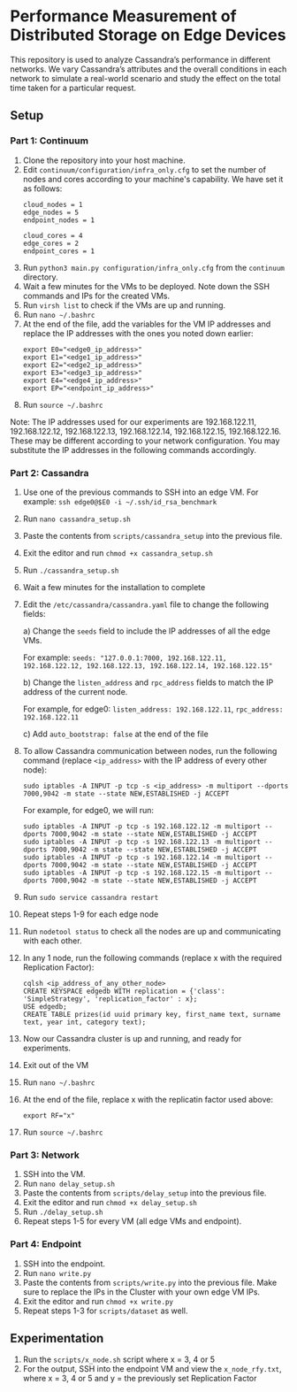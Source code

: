 # Performance Measurement of Distributed Storage on Edge Devices

This repository is used to analyze Cassandra’s performance in different networks. 
We vary Cassandra’s attributes and the overall conditions in each network to simulate a real-world scenario and study 
the effect on the total time taken for a particular request.

## Setup

### Part 1: Continuum

1. Clone the repository into your host machine.
2. Edit `continuum/configuration/infra_only.cfg` to set the number of nodes and cores according to your machine's capability.
    We have set it as follows:
    ```
    cloud_nodes = 1
    edge_nodes = 5
    endpoint_nodes = 1

    cloud_cores = 4
    edge_cores = 2
    endpoint_cores = 1
    ```
3. Run `python3 main.py configuration/infra_only.cfg` from the `continuum` directory.
4. Wait a few minutes for the VMs to be deployed. Note down the SSH commands and IPs for the created VMs. 
5. Run `virsh list` to check if the VMs are up and running.
6. Run `nano ~/.bashrc`
7. At the end of the file, add the variables for the VM IP addresses and replace the IP addresses with the ones you noted down earlier:
    ```
    export E0="<edge0_ip_address>"
    export E1="<edge1_ip_address>"
    export E2="<edge2_ip_address>"
    export E3="<edge3_ip_address>"
    export E4="<edge4_ip_address>"
    export EP="<endpoint_ip_address>"
    ```
8. Run `source ~/.bashrc`

Note: The IP addresses used for our experiments are 192.168.122.11, 192.168.122.12, 192.168.122.13, 192.168.122.14, 192.168.122.15, 192.168.122.16. These may be different according to your network configuration. You may substitute the IP addresses in the following commands accordingly.

### Part 2: Cassandra

1. Use one of the previous commands to SSH into an edge VM. 
For example: `ssh edge0@$E0 -i ~/.ssh/id_rsa_benchmark`
2. Run `nano cassandra_setup.sh`
3. Paste the contents from `scripts/cassandra_setup` into the previous file.
4. Exit the editor and run `chmod +x cassandra_setup.sh`
5. Run `./cassandra_setup.sh`
6. Wait a few minutes for the installation to complete
7. Edit the `/etc/cassandra/cassandra.yaml` file to change the following fields:

    a) Change the `seeds` field to include the IP addresses of all the edge VMs.
    
    For example: `seeds: "127.0.0.1:7000, 192.168.122.11, 192.168.122.12, 192.168.122.13, 192.168.122.14, 192.168.122.15"`
    
    b) Change the `listen_address` and `rpc_address` fields to match the IP address of the current node.
    
    For example, for edge0: `listen_address: 192.168.122.11`, `rpc_address: 192.168.122.11`
    
    c) Add `auto_bootstrap: false` at the end of the file
    
8. To allow Cassandra communication between nodes, run the following command (replace `<ip_address>` with the IP address of every other node):

    ```
    sudo iptables -A INPUT -p tcp -s <ip_address> -m multiport --dports 7000,9042 -m state --state NEW,ESTABLISHED -j ACCEPT
    ```

    For example, for edge0, we will run:
    ```
    sudo iptables -A INPUT -p tcp -s 192.168.122.12 -m multiport --dports 7000,9042 -m state --state NEW,ESTABLISHED -j ACCEPT
    sudo iptables -A INPUT -p tcp -s 192.168.122.13 -m multiport --dports 7000,9042 -m state --state NEW,ESTABLISHED -j ACCEPT
    sudo iptables -A INPUT -p tcp -s 192.168.122.14 -m multiport --dports 7000,9042 -m state --state NEW,ESTABLISHED -j ACCEPT
    sudo iptables -A INPUT -p tcp -s 192.168.122.15 -m multiport --dports 7000,9042 -m state --state NEW,ESTABLISHED -j ACCEPT
    ```
    
9. Run `sudo service cassandra restart`
10. Repeat steps 1-9 for each edge node
11. Run `nodetool status` to check all the nodes are up and communicating with each other.
12. In any 1 node, run the following commands (replace x with the required Replication Factor):
    ```
    cqlsh <ip_address_of_any_other_node>
    CREATE KEYSPACE edgedb WITH replication = {'class': 'SimpleStrategy', 'replication_factor' : x};
    USE edgedb;
    CREATE TABLE prizes(id uuid primary key, first_name text, surname text, year int, category text);
    ```
13. Now our Cassandra cluster is up and running, and ready for experiments.
14. Exit out of the VM
15. Run `nano ~/.bashrc`
16. At the end of the file, replace x with the replicatin factor used above:
    ```
    export RF="x"
    ```
17. Run `source ~/.bashrc`

### Part 3: Network
1. SSH into the VM.
2. Run `nano delay_setup.sh`
3. Paste the contents from `scripts/delay_setup` into the previous file.
4. Exit the editor and run `chmod +x delay_setup.sh`
5. Run `./delay_setup.sh`
6. Repeat steps 1-5 for every VM (all edge VMs and endpoint).

### Part 4: Endpoint
1. SSH into the endpoint.
2. Run `nano write.py`
3. Paste the contents from `scripts/write.py` into the previous file. Make sure to replace the IPs in the Cluster with your own edge VM IPs.
4. Exit the editor and run `chmod +x write.py`
5. Repeat steps 1-3 for `scripts/dataset` as well.

## Experimentation
1. Run the `scripts/x_node.sh` script where x = 3, 4 or 5
2. For the output, SSH into the endpoint VM and view the `x_node_rfy.txt`, where x = 3, 4 or 5 and y = the previously set Replication Factor
